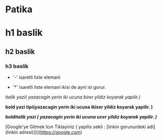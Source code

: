# Patika

# h1 baslik
## h2 baslik
### h3 baslik


-  '-' isaretli liste elemani

*  '*' isaretli liste elemani ikisi de ayni isi gorur.


*italik yazi( yazacagin yerin iki ucuna birer yildiz koyarak yapilir.)*

**bold yazi tipi(yazacagin yerin iki ucuna ikiser yildiz koyarak yapilir. )**

***bolditalik yazi ( yazacagin yerin iki ucuna ucer yildiz koyarak yapilir. )***


[Google'ye Gitmek Icın Tiklayiniz   ( yapilis sekli : [linkin gorunurdeki adi](linkin adresi)])](https://google.com)
